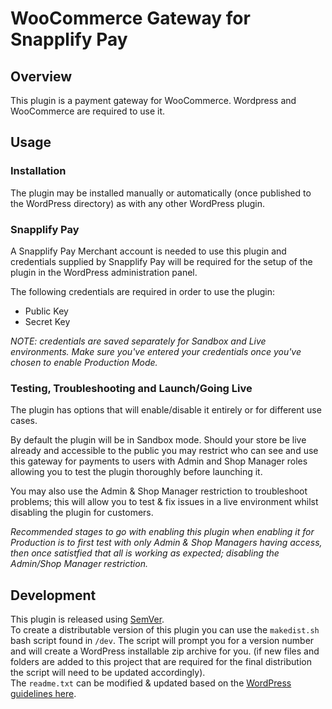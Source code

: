 # WooCommerce Gateway for Snapplify Pay

## Overview

This plugin is a payment gateway for WooCommerce. Wordpress and WooCommerce are required to use it.

## Usage

### Installation
The plugin may be installed manually or automatically (once published to the WordPress directory) as with any other WordPress plugin.

### Snapplify Pay
A Snapplify Pay Merchant account is needed to use this plugin and credentials supplied by Snapplify Pay will be required for the setup of the plugin in the WordPress administration panel.

The following credentials are required in order to use the plugin:
* Public Key
* Secret Key

*NOTE: credentials are saved separately for Sandbox and Live environments. Make sure you've entered your credentials once you've chosen to enable Production Mode.*

### Testing, Troubleshooting and Launch/Going Live

The plugin has options that will enable/disable it entirely or for different use cases.

By default the plugin will be in Sandbox mode. Should your store be live already and accessible to the public you may restrict who can see and use this gateway for payments to users with Admin and Shop Manager roles allowing you to test the plugin thoroughly before launching it.

You may also use the Admin & Shop Manager restriction to troubleshoot problems; this will allow you to test & fix issues in a live environment whilst disabling the plugin for customers.

*Recommended stages to go with enabling this plugin when enabling it for Production is to first test with only Admin & Shop Managers having access, then once satistfied that all is working as expected; disabling the Admin/Shop Manager restriction.*

## Development

This plugin is released using [SemVer](https://semver.org/).<br>
To create a distributable version of this plugin you can use the `makedist.sh` bash script found in `/dev`. The script will prompt you for a version number and will create a WordPress installable zip archive for you. (if new files and folders are added to this project that are required for the final distribution the script will need to be updated accordingly).<br>
The `readme.txt` can be modified & updated based on the [WordPress guidelines here](https://wordpress.org/plugins/developers/#readme).
